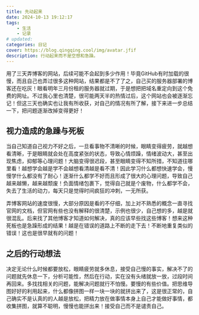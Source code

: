 ```yaml
---
title: 先动起来
date: 2024-10-13 19:12:17
tags: 
    - 生活
    - 记录
# updated:
categories: 日记
cover: https://blog.qingqing.cool/img/avatar.jfif
description: 行动起来而不是空想和急躁。
---
```


用了三天弄博客的网站，后续可能不会起到多少作用！毕竟GitHub有时加载的很慢，而且自己也弄过很多这种网站，结果都是不了了之，自己买的服务器部署的博客还在吃灰！眼看明年三月份租的服务器就过期，于是想把把域名重定向到这个免费的网址。不过我心里也清楚，很可能两天半的热情过后，这个网站也会被逐渐忘记！但这三天也确实也让我有所收获，对自己的情况有所了解，接下来进一步总结一下，把问题逐渐改掉变得更好！
## 视力造成的急躁与死板
当自己知道自己视力不好之后，一旦看事物不清晰的时候，眼睛变得疲劳，就越想看清晰，于是眼睛就会处在高度紧张的状态，导致心情烦躁，情绪波动大，甚至出现焦虑，抑郁等心理问题！大脑变得很迟段，甚至眼睛变得不知所措，不知道往哪里看！越想学会越是学不会越想看清越是看不清！因此学习什么都想快速学会，慢慢学什么都没有了耐心！逐渐什么都学不好而且形成了很大的心理问题，导致自己越来越懒，越来越颓废！负面情绪包裹下，觉得自己就是个废物，什么都学不会，失去了生活的动力，每天只是觉得时间疯狂的冲刺，一无所获。

弄博客网站的速度很慢，大部分原因是看的不仔细，加上对不熟悉的概念一直寻找官网的文档，但官网有些也没有解释的很清楚，示例也很少，自己想的多，越是就很混乱。后来找了其他博客才知道如何解决，真的应该早些找这些博客！想来这种死板也是急躁形成的结果！越是在错误的道路上不断的走下去！不断地重复类似的错误！这也是很早就有的问题！

## 之后的行动想法
决定无论什么时候都要放松，眼睛疲劳就多休息，接受自己慢的事实，解决不了的问题就先休息一下，分析可能性，然后在行动，实在没有头绪就放一放，过段时间再回来。多找找相关的问题，能解决问题就行不怕慢。要慢的有些价值。把思维导图好好的利用起来，什么都像拼图一样一块一块的就拼出来了，这是很正常的，自己确实不是认真的的人越是放松，把精力放在做事情本身上自己才能做好事情，都收集拼图，就算不聪明，慢慢也能拼出来！接受自己而不是谴责自己。